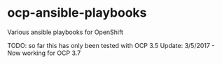 # ocp-ansible-playbooks

Various ansible playbooks for OpenShift

TODO: so far this has only been tested with OCP 3.5
Update: 3/5/2017 - Now working for OCP 3.7
